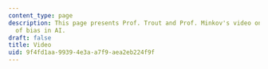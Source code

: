 ```yaml
---
content_type: page
description: This page presents Prof. Trout and Prof. Minkov's video on the problem
  of bias in AI.
draft: false
title: Video
uid: 9f4fd1aa-9939-4e3a-a7f9-aea2eb224f9f
---
```

